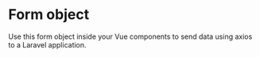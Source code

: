# Form object

Use this form object inside your Vue components to send data using axios to a Laravel application.
